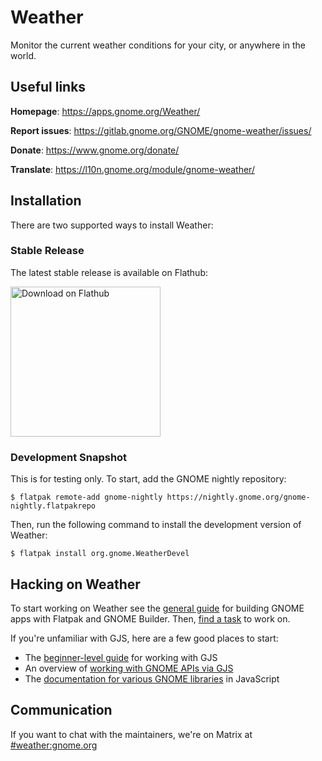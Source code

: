 # Weather

Monitor the current weather conditions for your city, or anywhere in the world.

## Useful links

**Homepage**: https://apps.gnome.org/Weather/

**Report issues**: https://gitlab.gnome.org/GNOME/gnome-weather/issues/

**Donate**: https://www.gnome.org/donate/

**Translate**: https://l10n.gnome.org/module/gnome-weather/

## Installation

There are two supported ways to install Weather:

### Stable Release

The latest stable release is available on Flathub:

<a href='https://flathub.org/apps/details/org.gnome.Weather'><img width='240' alt='Download on Flathub' src='https://flathub.org/api/badge?svg&locale=en'/></a>

### Development Snapshot

This is for testing only. To start, add the GNOME nightly repository:

```
$ flatpak remote-add gnome-nightly https://nightly.gnome.org/gnome-nightly.flatpakrepo
```

Then, run the following command to install the development version of Weather:

```
$ flatpak install org.gnome.WeatherDevel
```

## Hacking on Weather

To start working on Weather see the [general guide](https://welcome.gnome.org/app/Weather/#getting-the-app-to-build) for building GNOME apps
with Flatpak and GNOME Builder. Then, [find a task](https://gitlab.gnome.org/GNOME/gnome-weather/issues?label_name%5B%5D=4.+Newcomers) to work on.

If you're unfamiliar with GJS, here are a few good places to start:

* The [beginner-level guide](https://gjs-guide.gitlab.io/) for working with GJS
* An overview of [working with GNOME APIs via GJS](https://gitlab.gnome.org/GNOME/gjs/wikis/Mapping)
* The [documentation for various GNOME libraries](https://devdocs.baznga.org/) in JavaScript

## Communication

If you want to chat with the maintainers, we're on Matrix at [#weather:gnome.org](https://matrix.to/#/#weather:gnome.org)


